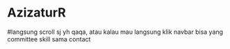# AzizaturR
#langsung scroll sj yh qaqa, atau kalau mau langsung klik navbar bisa yang committee skill sama contact
